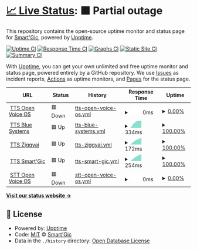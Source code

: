 # [📈 Live Status](https://smartgic.github.io/upptime-status): <!--live status--> **🟧 Partial outage**

This repository contains the open-source uptime monitor and status page for [Smart'Gic](https://smartgic.io), powered by [Upptime](https://github.com/upptime/upptime).

[![Uptime CI](https://github.com/smartgic/upptime-status/workflows/Uptime%20CI/badge.svg)](https://github.com/smartgic/upptime-status/actions?query=workflow%3A%22Uptime+CI%22)
[![Response Time CI](https://github.com/smartgic/upptime-status/workflows/Response%20Time%20CI/badge.svg)](https://github.com/smartgic/upptime-status/actions?query=workflow%3A%22Response+Time+CI%22)
[![Graphs CI](https://github.com/smartgic/upptime-status/workflows/Graphs%20CI/badge.svg)](https://github.com/smartgic/upptime-status/actions?query=workflow%3A%22Graphs+CI%22)
[![Static Site CI](https://github.com/smartgic/upptime-status/workflows/Static%20Site%20CI/badge.svg)](https://github.com/smartgic/upptime-status/actions?query=workflow%3A%22Static+Site+CI%22)
[![Summary CI](https://github.com/smartgic/upptime-status/workflows/Summary%20CI/badge.svg)](https://github.com/smartgic/upptime-status/actions?query=workflow%3A%22Summary+CI%22)

With [Upptime](https://upptime.js.org), you can get your own unlimited and free uptime monitor and status page, powered entirely by a GitHub repository. We use [Issues](https://github.com/smartgic/upptime-status/issues) as incident reports, [Actions](https://github.com/smartgic/upptime-status/actions) as uptime monitors, and [Pages](https://smartgic.github.io/upptime-status) for the status page.

<!--start: status pages-->
<!-- This summary is generated by Upptime (https://github.com/upptime/upptime) -->
<!-- Do not edit this manually, your changes will be overwritten -->
<!-- prettier-ignore -->
| URL | Status | History | Response Time | Uptime |
| --- | ------ | ------- | ------------- | ------ |
| <img alt="" src="https://mycroft.ai/wp-content/uploads/2022/06/Mimic_color_600px.png" height="13"> [TTS Open Voice OS](https://tts.openvoice.os/api/healthcheck) | 🟥 Down | [tts-open-voice-os.yml](https://github.com/smartgic/status/commits/HEAD/history/tts-open-voice-os.yml) | <details><summary><img alt="Response time graph" src="./graphs/tts-open-voice-os/response-time-week.png" height="20"> 0ms</summary><br><a href="https://smartgic.github.io/upptime-status/history/tts-open-voice-os"><img alt="Response time 0" src="https://img.shields.io/endpoint?url=https%3A%2F%2Fraw.githubusercontent.com%2Fsmartgic%2Fstatus%2FHEAD%2Fapi%2Ftts-open-voice-os%2Fresponse-time.json"></a><br><a href="https://smartgic.github.io/upptime-status/history/tts-open-voice-os"><img alt="24-hour response time 0" src="https://img.shields.io/endpoint?url=https%3A%2F%2Fraw.githubusercontent.com%2Fsmartgic%2Fstatus%2FHEAD%2Fapi%2Ftts-open-voice-os%2Fresponse-time-day.json"></a><br><a href="https://smartgic.github.io/upptime-status/history/tts-open-voice-os"><img alt="7-day response time 0" src="https://img.shields.io/endpoint?url=https%3A%2F%2Fraw.githubusercontent.com%2Fsmartgic%2Fstatus%2FHEAD%2Fapi%2Ftts-open-voice-os%2Fresponse-time-week.json"></a><br><a href="https://smartgic.github.io/upptime-status/history/tts-open-voice-os"><img alt="30-day response time 0" src="https://img.shields.io/endpoint?url=https%3A%2F%2Fraw.githubusercontent.com%2Fsmartgic%2Fstatus%2FHEAD%2Fapi%2Ftts-open-voice-os%2Fresponse-time-month.json"></a><br><a href="https://smartgic.github.io/upptime-status/history/tts-open-voice-os"><img alt="1-year response time 0" src="https://img.shields.io/endpoint?url=https%3A%2F%2Fraw.githubusercontent.com%2Fsmartgic%2Fstatus%2FHEAD%2Fapi%2Ftts-open-voice-os%2Fresponse-time-year.json"></a></details> | <details><summary><a href="https://smartgic.github.io/upptime-status/history/tts-open-voice-os">0.00%</a></summary><a href="https://smartgic.github.io/upptime-status/history/tts-open-voice-os"><img alt="All-time uptime 0.00%" src="https://img.shields.io/endpoint?url=https%3A%2F%2Fraw.githubusercontent.com%2Fsmartgic%2Fstatus%2FHEAD%2Fapi%2Ftts-open-voice-os%2Fuptime.json"></a><br><a href="https://smartgic.github.io/upptime-status/history/tts-open-voice-os"><img alt="24-hour uptime 0.00%" src="https://img.shields.io/endpoint?url=https%3A%2F%2Fraw.githubusercontent.com%2Fsmartgic%2Fstatus%2FHEAD%2Fapi%2Ftts-open-voice-os%2Fuptime-day.json"></a><br><a href="https://smartgic.github.io/upptime-status/history/tts-open-voice-os"><img alt="7-day uptime 0.00%" src="https://img.shields.io/endpoint?url=https%3A%2F%2Fraw.githubusercontent.com%2Fsmartgic%2Fstatus%2FHEAD%2Fapi%2Ftts-open-voice-os%2Fuptime-week.json"></a><br><a href="https://smartgic.github.io/upptime-status/history/tts-open-voice-os"><img alt="30-day uptime 0.00%" src="https://img.shields.io/endpoint?url=https%3A%2F%2Fraw.githubusercontent.com%2Fsmartgic%2Fstatus%2FHEAD%2Fapi%2Ftts-open-voice-os%2Fuptime-month.json"></a><br><a href="https://smartgic.github.io/upptime-status/history/tts-open-voice-os"><img alt="1-year uptime 0.00%" src="https://img.shields.io/endpoint?url=https%3A%2F%2Fraw.githubusercontent.com%2Fsmartgic%2Fstatus%2FHEAD%2Fapi%2Ftts-open-voice-os%2Fuptime-year.json"></a></details>
| <img alt="" src="https://mycroft.ai/wp-content/uploads/2022/06/Mimic_color_600px.png" height="13"> [TTS Blue Systems](http://mycroft.blue-systems.com:59125/api/healthcheck) | 🟩 Up | [tts-blue-systems.yml](https://github.com/smartgic/status/commits/HEAD/history/tts-blue-systems.yml) | <details><summary><img alt="Response time graph" src="./graphs/tts-blue-systems/response-time-week.png" height="20"> 334ms</summary><br><a href="https://smartgic.github.io/upptime-status/history/tts-blue-systems"><img alt="Response time 334" src="https://img.shields.io/endpoint?url=https%3A%2F%2Fraw.githubusercontent.com%2Fsmartgic%2Fstatus%2FHEAD%2Fapi%2Ftts-blue-systems%2Fresponse-time.json"></a><br><a href="https://smartgic.github.io/upptime-status/history/tts-blue-systems"><img alt="24-hour response time 334" src="https://img.shields.io/endpoint?url=https%3A%2F%2Fraw.githubusercontent.com%2Fsmartgic%2Fstatus%2FHEAD%2Fapi%2Ftts-blue-systems%2Fresponse-time-day.json"></a><br><a href="https://smartgic.github.io/upptime-status/history/tts-blue-systems"><img alt="7-day response time 334" src="https://img.shields.io/endpoint?url=https%3A%2F%2Fraw.githubusercontent.com%2Fsmartgic%2Fstatus%2FHEAD%2Fapi%2Ftts-blue-systems%2Fresponse-time-week.json"></a><br><a href="https://smartgic.github.io/upptime-status/history/tts-blue-systems"><img alt="30-day response time 334" src="https://img.shields.io/endpoint?url=https%3A%2F%2Fraw.githubusercontent.com%2Fsmartgic%2Fstatus%2FHEAD%2Fapi%2Ftts-blue-systems%2Fresponse-time-month.json"></a><br><a href="https://smartgic.github.io/upptime-status/history/tts-blue-systems"><img alt="1-year response time 334" src="https://img.shields.io/endpoint?url=https%3A%2F%2Fraw.githubusercontent.com%2Fsmartgic%2Fstatus%2FHEAD%2Fapi%2Ftts-blue-systems%2Fresponse-time-year.json"></a></details> | <details><summary><a href="https://smartgic.github.io/upptime-status/history/tts-blue-systems">100.00%</a></summary><a href="https://smartgic.github.io/upptime-status/history/tts-blue-systems"><img alt="All-time uptime 100.00%" src="https://img.shields.io/endpoint?url=https%3A%2F%2Fraw.githubusercontent.com%2Fsmartgic%2Fstatus%2FHEAD%2Fapi%2Ftts-blue-systems%2Fuptime.json"></a><br><a href="https://smartgic.github.io/upptime-status/history/tts-blue-systems"><img alt="24-hour uptime 100.00%" src="https://img.shields.io/endpoint?url=https%3A%2F%2Fraw.githubusercontent.com%2Fsmartgic%2Fstatus%2FHEAD%2Fapi%2Ftts-blue-systems%2Fuptime-day.json"></a><br><a href="https://smartgic.github.io/upptime-status/history/tts-blue-systems"><img alt="7-day uptime 100.00%" src="https://img.shields.io/endpoint?url=https%3A%2F%2Fraw.githubusercontent.com%2Fsmartgic%2Fstatus%2FHEAD%2Fapi%2Ftts-blue-systems%2Fuptime-week.json"></a><br><a href="https://smartgic.github.io/upptime-status/history/tts-blue-systems"><img alt="30-day uptime 100.00%" src="https://img.shields.io/endpoint?url=https%3A%2F%2Fraw.githubusercontent.com%2Fsmartgic%2Fstatus%2FHEAD%2Fapi%2Ftts-blue-systems%2Fuptime-month.json"></a><br><a href="https://smartgic.github.io/upptime-status/history/tts-blue-systems"><img alt="1-year uptime 100.00%" src="https://img.shields.io/endpoint?url=https%3A%2F%2Fraw.githubusercontent.com%2Fsmartgic%2Fstatus%2FHEAD%2Fapi%2Ftts-blue-systems%2Fuptime-year.json"></a></details>
| <img alt="" src="https://mycroft.ai/wp-content/uploads/2022/06/Mimic_color_600px.png" height="13"> [TTS Ziggyai](https://mimic3.ziggyai.online/api/healthcheck) | 🟩 Up | [tts-ziggyai.yml](https://github.com/smartgic/status/commits/HEAD/history/tts-ziggyai.yml) | <details><summary><img alt="Response time graph" src="./graphs/tts-ziggyai/response-time-week.png" height="20"> 172ms</summary><br><a href="https://smartgic.github.io/upptime-status/history/tts-ziggyai"><img alt="Response time 172" src="https://img.shields.io/endpoint?url=https%3A%2F%2Fraw.githubusercontent.com%2Fsmartgic%2Fstatus%2FHEAD%2Fapi%2Ftts-ziggyai%2Fresponse-time.json"></a><br><a href="https://smartgic.github.io/upptime-status/history/tts-ziggyai"><img alt="24-hour response time 172" src="https://img.shields.io/endpoint?url=https%3A%2F%2Fraw.githubusercontent.com%2Fsmartgic%2Fstatus%2FHEAD%2Fapi%2Ftts-ziggyai%2Fresponse-time-day.json"></a><br><a href="https://smartgic.github.io/upptime-status/history/tts-ziggyai"><img alt="7-day response time 172" src="https://img.shields.io/endpoint?url=https%3A%2F%2Fraw.githubusercontent.com%2Fsmartgic%2Fstatus%2FHEAD%2Fapi%2Ftts-ziggyai%2Fresponse-time-week.json"></a><br><a href="https://smartgic.github.io/upptime-status/history/tts-ziggyai"><img alt="30-day response time 172" src="https://img.shields.io/endpoint?url=https%3A%2F%2Fraw.githubusercontent.com%2Fsmartgic%2Fstatus%2FHEAD%2Fapi%2Ftts-ziggyai%2Fresponse-time-month.json"></a><br><a href="https://smartgic.github.io/upptime-status/history/tts-ziggyai"><img alt="1-year response time 172" src="https://img.shields.io/endpoint?url=https%3A%2F%2Fraw.githubusercontent.com%2Fsmartgic%2Fstatus%2FHEAD%2Fapi%2Ftts-ziggyai%2Fresponse-time-year.json"></a></details> | <details><summary><a href="https://smartgic.github.io/upptime-status/history/tts-ziggyai">100.00%</a></summary><a href="https://smartgic.github.io/upptime-status/history/tts-ziggyai"><img alt="All-time uptime 100.00%" src="https://img.shields.io/endpoint?url=https%3A%2F%2Fraw.githubusercontent.com%2Fsmartgic%2Fstatus%2FHEAD%2Fapi%2Ftts-ziggyai%2Fuptime.json"></a><br><a href="https://smartgic.github.io/upptime-status/history/tts-ziggyai"><img alt="24-hour uptime 100.00%" src="https://img.shields.io/endpoint?url=https%3A%2F%2Fraw.githubusercontent.com%2Fsmartgic%2Fstatus%2FHEAD%2Fapi%2Ftts-ziggyai%2Fuptime-day.json"></a><br><a href="https://smartgic.github.io/upptime-status/history/tts-ziggyai"><img alt="7-day uptime 100.00%" src="https://img.shields.io/endpoint?url=https%3A%2F%2Fraw.githubusercontent.com%2Fsmartgic%2Fstatus%2FHEAD%2Fapi%2Ftts-ziggyai%2Fuptime-week.json"></a><br><a href="https://smartgic.github.io/upptime-status/history/tts-ziggyai"><img alt="30-day uptime 100.00%" src="https://img.shields.io/endpoint?url=https%3A%2F%2Fraw.githubusercontent.com%2Fsmartgic%2Fstatus%2FHEAD%2Fapi%2Ftts-ziggyai%2Fuptime-month.json"></a><br><a href="https://smartgic.github.io/upptime-status/history/tts-ziggyai"><img alt="1-year uptime 100.00%" src="https://img.shields.io/endpoint?url=https%3A%2F%2Fraw.githubusercontent.com%2Fsmartgic%2Fstatus%2FHEAD%2Fapi%2Ftts-ziggyai%2Fuptime-year.json"></a></details>
| <img alt="" src="https://mycroft.ai/wp-content/uploads/2022/06/Mimic_color_600px.png" height="13"> [TTS Smart'Gic](https://tts.smartgic.io/mimic3/api/healthcheck) | 🟩 Up | [tts-smart-gic.yml](https://github.com/smartgic/status/commits/HEAD/history/tts-smart-gic.yml) | <details><summary><img alt="Response time graph" src="./graphs/tts-smart-gic/response-time-week.png" height="20"> 254ms</summary><br><a href="https://smartgic.github.io/upptime-status/history/tts-smart-gic"><img alt="Response time 254" src="https://img.shields.io/endpoint?url=https%3A%2F%2Fraw.githubusercontent.com%2Fsmartgic%2Fstatus%2FHEAD%2Fapi%2Ftts-smart-gic%2Fresponse-time.json"></a><br><a href="https://smartgic.github.io/upptime-status/history/tts-smart-gic"><img alt="24-hour response time 254" src="https://img.shields.io/endpoint?url=https%3A%2F%2Fraw.githubusercontent.com%2Fsmartgic%2Fstatus%2FHEAD%2Fapi%2Ftts-smart-gic%2Fresponse-time-day.json"></a><br><a href="https://smartgic.github.io/upptime-status/history/tts-smart-gic"><img alt="7-day response time 254" src="https://img.shields.io/endpoint?url=https%3A%2F%2Fraw.githubusercontent.com%2Fsmartgic%2Fstatus%2FHEAD%2Fapi%2Ftts-smart-gic%2Fresponse-time-week.json"></a><br><a href="https://smartgic.github.io/upptime-status/history/tts-smart-gic"><img alt="30-day response time 254" src="https://img.shields.io/endpoint?url=https%3A%2F%2Fraw.githubusercontent.com%2Fsmartgic%2Fstatus%2FHEAD%2Fapi%2Ftts-smart-gic%2Fresponse-time-month.json"></a><br><a href="https://smartgic.github.io/upptime-status/history/tts-smart-gic"><img alt="1-year response time 254" src="https://img.shields.io/endpoint?url=https%3A%2F%2Fraw.githubusercontent.com%2Fsmartgic%2Fstatus%2FHEAD%2Fapi%2Ftts-smart-gic%2Fresponse-time-year.json"></a></details> | <details><summary><a href="https://smartgic.github.io/upptime-status/history/tts-smart-gic">100.00%</a></summary><a href="https://smartgic.github.io/upptime-status/history/tts-smart-gic"><img alt="All-time uptime 100.00%" src="https://img.shields.io/endpoint?url=https%3A%2F%2Fraw.githubusercontent.com%2Fsmartgic%2Fstatus%2FHEAD%2Fapi%2Ftts-smart-gic%2Fuptime.json"></a><br><a href="https://smartgic.github.io/upptime-status/history/tts-smart-gic"><img alt="24-hour uptime 100.00%" src="https://img.shields.io/endpoint?url=https%3A%2F%2Fraw.githubusercontent.com%2Fsmartgic%2Fstatus%2FHEAD%2Fapi%2Ftts-smart-gic%2Fuptime-day.json"></a><br><a href="https://smartgic.github.io/upptime-status/history/tts-smart-gic"><img alt="7-day uptime 100.00%" src="https://img.shields.io/endpoint?url=https%3A%2F%2Fraw.githubusercontent.com%2Fsmartgic%2Fstatus%2FHEAD%2Fapi%2Ftts-smart-gic%2Fuptime-week.json"></a><br><a href="https://smartgic.github.io/upptime-status/history/tts-smart-gic"><img alt="30-day uptime 100.00%" src="https://img.shields.io/endpoint?url=https%3A%2F%2Fraw.githubusercontent.com%2Fsmartgic%2Fstatus%2FHEAD%2Fapi%2Ftts-smart-gic%2Fuptime-month.json"></a><br><a href="https://smartgic.github.io/upptime-status/history/tts-smart-gic"><img alt="1-year uptime 100.00%" src="https://img.shields.io/endpoint?url=https%3A%2F%2Fraw.githubusercontent.com%2Fsmartgic%2Fstatus%2FHEAD%2Fapi%2Ftts-smart-gic%2Fuptime-year.json"></a></details>
| <img alt="" src="https://icons.duckduckgo.com/ip3/stt.openvoice.os.ico" height="13"> [STT Open Voice OS](https://stt.openvoice.os/stt) | 🟥 Down | [stt-open-voice-os.yml](https://github.com/smartgic/status/commits/HEAD/history/stt-open-voice-os.yml) | <details><summary><img alt="Response time graph" src="./graphs/stt-open-voice-os/response-time-week.png" height="20"> 0ms</summary><br><a href="https://smartgic.github.io/upptime-status/history/stt-open-voice-os"><img alt="Response time 0" src="https://img.shields.io/endpoint?url=https%3A%2F%2Fraw.githubusercontent.com%2Fsmartgic%2Fstatus%2FHEAD%2Fapi%2Fstt-open-voice-os%2Fresponse-time.json"></a><br><a href="https://smartgic.github.io/upptime-status/history/stt-open-voice-os"><img alt="24-hour response time 0" src="https://img.shields.io/endpoint?url=https%3A%2F%2Fraw.githubusercontent.com%2Fsmartgic%2Fstatus%2FHEAD%2Fapi%2Fstt-open-voice-os%2Fresponse-time-day.json"></a><br><a href="https://smartgic.github.io/upptime-status/history/stt-open-voice-os"><img alt="7-day response time 0" src="https://img.shields.io/endpoint?url=https%3A%2F%2Fraw.githubusercontent.com%2Fsmartgic%2Fstatus%2FHEAD%2Fapi%2Fstt-open-voice-os%2Fresponse-time-week.json"></a><br><a href="https://smartgic.github.io/upptime-status/history/stt-open-voice-os"><img alt="30-day response time 0" src="https://img.shields.io/endpoint?url=https%3A%2F%2Fraw.githubusercontent.com%2Fsmartgic%2Fstatus%2FHEAD%2Fapi%2Fstt-open-voice-os%2Fresponse-time-month.json"></a><br><a href="https://smartgic.github.io/upptime-status/history/stt-open-voice-os"><img alt="1-year response time 0" src="https://img.shields.io/endpoint?url=https%3A%2F%2Fraw.githubusercontent.com%2Fsmartgic%2Fstatus%2FHEAD%2Fapi%2Fstt-open-voice-os%2Fresponse-time-year.json"></a></details> | <details><summary><a href="https://smartgic.github.io/upptime-status/history/stt-open-voice-os">0.00%</a></summary><a href="https://smartgic.github.io/upptime-status/history/stt-open-voice-os"><img alt="All-time uptime 0.00%" src="https://img.shields.io/endpoint?url=https%3A%2F%2Fraw.githubusercontent.com%2Fsmartgic%2Fstatus%2FHEAD%2Fapi%2Fstt-open-voice-os%2Fuptime.json"></a><br><a href="https://smartgic.github.io/upptime-status/history/stt-open-voice-os"><img alt="24-hour uptime 0.00%" src="https://img.shields.io/endpoint?url=https%3A%2F%2Fraw.githubusercontent.com%2Fsmartgic%2Fstatus%2FHEAD%2Fapi%2Fstt-open-voice-os%2Fuptime-day.json"></a><br><a href="https://smartgic.github.io/upptime-status/history/stt-open-voice-os"><img alt="7-day uptime 0.00%" src="https://img.shields.io/endpoint?url=https%3A%2F%2Fraw.githubusercontent.com%2Fsmartgic%2Fstatus%2FHEAD%2Fapi%2Fstt-open-voice-os%2Fuptime-week.json"></a><br><a href="https://smartgic.github.io/upptime-status/history/stt-open-voice-os"><img alt="30-day uptime 0.00%" src="https://img.shields.io/endpoint?url=https%3A%2F%2Fraw.githubusercontent.com%2Fsmartgic%2Fstatus%2FHEAD%2Fapi%2Fstt-open-voice-os%2Fuptime-month.json"></a><br><a href="https://smartgic.github.io/upptime-status/history/stt-open-voice-os"><img alt="1-year uptime 0.00%" src="https://img.shields.io/endpoint?url=https%3A%2F%2Fraw.githubusercontent.com%2Fsmartgic%2Fstatus%2FHEAD%2Fapi%2Fstt-open-voice-os%2Fuptime-year.json"></a></details>

<!--end: status pages-->

[**Visit our status website →**](https://smartgic.github.io/upptime-status)

## 📄 License

- Powered by: [Upptime](https://github.com/upptime/upptime)
- Code: [MIT](./LICENSE) © [Smart'Gic](https://smartgic.io)
- Data in the `./history` directory: [Open Database License](https://opendatacommons.org/licenses/odbl/1-0/)

